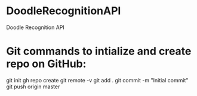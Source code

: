 # DoodleRecognitionAPI
Doodle Recognition API

# Git commands to intialize and create repo on GitHub:

git init
gh repo create
git remote -v
git add .
git commit -m "Initial commit"
git push origin master
